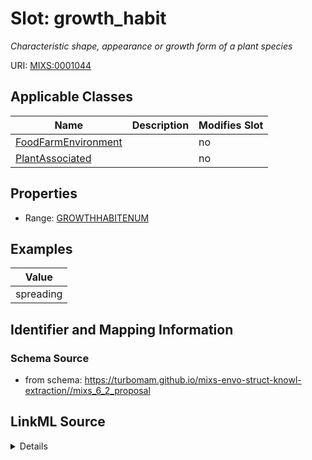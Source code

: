 # Slot: growth_habit


_Characteristic shape, appearance or growth form of a plant species_



URI: [MIXS:0001044](https://w3id.org/mixs/0001044)



<!-- no inheritance hierarchy -->




## Applicable Classes

| Name | Description | Modifies Slot |
| --- | --- | --- |
[FoodFarmEnvironment](FoodFarmEnvironment.md) |  |  no  |
[PlantAssociated](PlantAssociated.md) |  |  no  |







## Properties

* Range: [GROWTHHABITENUM](GROWTHHABITENUM.md)






## Examples

| Value |
| --- |
| spreading |

## Identifier and Mapping Information







### Schema Source


* from schema: https://turbomam.github.io/mixs-envo-struct-knowl-extraction//mixs_6_2_proposal




## LinkML Source

<details>
```yaml
name: growth_habit
description: Characteristic shape, appearance or growth form of a plant species
title: growth habit
notes:
- growth
examples:
- value: spreading
from_schema: https://turbomam.github.io/mixs-envo-struct-knowl-extraction//mixs_6_2_proposal
rank: 1000
slot_uri: MIXS:0001044
multivalued: false
alias: growth_habit
domain_of:
- FoodFarmEnvironment
- PlantAssociated
range: GROWTH_HABIT_ENUM
required: false
recommended: false

```
</details>